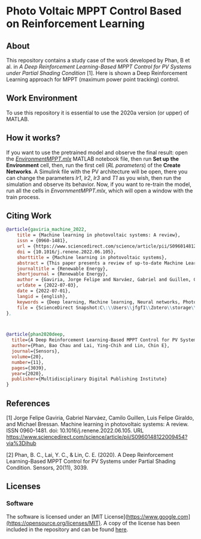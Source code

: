 # Photo Voltaic MPPT Control Based on Reinforcement Learning

## About

This repository contains a study case of the work developed by Phan, B et al. in *A Deep Reinforcement Learning-Based MPPT Control for PV Systems under Partial Shading Condition* [1]. Here is shown a Deep Reinforcement Learning approach for MPPT (maximum power point tracking) control.

## Work Environment

To use this repository it is essential to use the 2020a version (or upper) of MATLAB.

## How it works?

If you want to use the pretrained model and observe the final result: open the [*EnvironmentMPPT.mlx*](EnvironmentMPPT.mlx) MATLAB notebook file, then run **Set up the Environment** cell, then, run the first cell (*RL parameters*) of the **Create Networks**. A Simulink file with the PV architecture will be open, there you can change the parameters *lr1*, *lr2*, *lr3* and *T1* as you wish, then run the simulation and observe its behavior. Now, if you want to re-train the model, run all the cells in *EnvornmentMPPT.mlx*, which will open a window with the train process.

## Citing Work

```BibTeX
@article{gaviria_machine_2022,
	title = {Machine learning in photovoltaic systems: A review},
	issn = {0960-1481},
	url = {https://www.sciencedirect.com/science/article/pii/S0960148122009454},
	doi = {10.1016/j.renene.2022.06.105},
	shorttitle = {Machine learning in photovoltaic systems},
	abstract = {This paper presents a review of up-to-date Machine Learning ({ML}) techniques applied to photovoltaic ({PV}) systems, with a special focus on deep learning. It examines the use of {ML} applied to control, islanding detection, management, fault detection and diagnosis, forecasting irradiance and power generation, sizing, and site adaptation in {PV} systems. The contribution of this work is three fold: first, we review more than 100 research articles, most of them from the last five years, that applied state-of-the-art {ML} techniques in {PV} systems; second, we review resources where researchers can find open data-sets, source code, and simulation environments that can be used to test {ML} algorithms; third, we provide a case study for each of one of the topics with open-source code and data to facilitate researchers interested in learning about these topics to introduce themselves to implementations of up-to-date {ML} techniques applied to {PV} systems. Also, we provide some directions, insights, and possibilities for future development.},
	journaltitle = {Renewable Energy},
	shortjournal = {Renewable Energy},
	author = {Gaviria, Jorge Felipe and Narváez, Gabriel and Guillen, Camilo and Giraldo, Luis Felipe and Bressan, Michael},
	urldate = {2022-07-03},
	date = {2022-07-01},
	langid = {english},
	keywords = {Deep learning, Machine learning, Neural networks, Photovoltaic systems, Reinforcement learning, Review},
	file = {ScienceDirect Snapshot:C\:\\Users\\jfgf1\\Zotero\\storage\\G96H46L2\\S0960148122009454.html:text/html},
},



@article{phan2020deep,
  title={A Deep Reinforcement Learning-Based MPPT Control for PV Systems under Partial Shading Condition},
  author={Phan, Bao Chau and Lai, Ying-Chih and Lin, Chin E},
  journal={Sensors},
  volume={20},
  number={11},
  pages={3039},
  year={2020},
  publisher={Multidisciplinary Digital Publishing Institute}
}
```

## References
[1] Jorge Felipe Gaviria, Gabriel Narváez, Camilo Guillen, Luis Felipe Giraldo, and Michael Bressan. Machine learning in photovoltaic systems: A review. ISSN 0960-1481. doi: 10.1016/j.renene.2022.06.105. URL https://www.sciencedirect.com/science/article/pii/S0960148122009454?via%3Dihub

[2] Phan, B. C., Lai, Y. C., & Lin, C. E. (2020). A Deep Reinforcement Learning-Based MPPT Control for PV Systems under Partial Shading Condition. Sensors, 20(11), 3039.

## Licenses

### Software
The software is licensed under an [MIT License](https://www.google.com](https://opensource.org/licenses/MIT). A copy of the license has been included in the repository and can be found [here](/LISENSE-MIT.txt).

